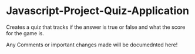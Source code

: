 # Javascript-Project-Quiz-Application
Creates a quiz that tracks if the answer is true or false and what the score for the game is. 

Any Comments or important changes made will be documednted here!

